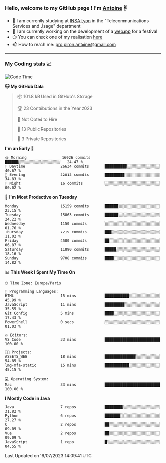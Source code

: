 ### Hello, welcome to my GitHub page ! I'm [Antoine](https://github.com/AntoinePiron) ✌️

- 🌱 I am currently studying at [INSA Lyon](https://www.insa-lyon.fr) in the "Telecommunications Services and Usage" department
- 🔭 I am currently working on the development of a [webapp](https://github.com/24HeuresINSA/Overbookd) for a festival
- 📺 You can check one of my realisation [here](https://astustc.fr)
- 📫 How to reach me: [pro.piron.antoine@gmail.com](mailto:pro.piron.antoine@gmail.com)

---

### My Coding stats 📈
<!--START_SECTION:waka-->
![Code Time](http://img.shields.io/badge/Code%20Time-172%20hrs%2031%20mins-blue)

**🐱 My GitHub Data** 

> 📦 101.8 kB Used in GitHub's Storage 
 > 
> 🏆 23 Contributions in the Year 2023
 > 
> 🚫 Not Opted to Hire
 > 
> 📜 13 Public Repositories 
 > 
> 🔑 3 Private Repositories 
 > 
**I'm an Early 🐤** 

```text
🌞 Morning                16026 commits       ██████░░░░░░░░░░░░░░░░░░░   24.47 % 
🌆 Daytime                26634 commits       ██████████░░░░░░░░░░░░░░░   40.67 % 
🌃 Evening                22813 commits       █████████░░░░░░░░░░░░░░░░   34.83 % 
🌙 Night                  16 commits          ░░░░░░░░░░░░░░░░░░░░░░░░░   00.02 % 
```
📅 **I'm Most Productive on Tuesday** 

```text
Monday                   15159 commits       ██████░░░░░░░░░░░░░░░░░░░   23.15 % 
Tuesday                  15863 commits       ██████░░░░░░░░░░░░░░░░░░░   24.22 % 
Wednesday                1150 commits        ░░░░░░░░░░░░░░░░░░░░░░░░░   01.76 % 
Thursday                 7219 commits        ███░░░░░░░░░░░░░░░░░░░░░░   11.02 % 
Friday                   4500 commits        ██░░░░░░░░░░░░░░░░░░░░░░░   06.87 % 
Saturday                 11890 commits       █████░░░░░░░░░░░░░░░░░░░░   18.16 % 
Sunday                   9708 commits        ████░░░░░░░░░░░░░░░░░░░░░   14.82 % 
```


📊 **This Week I Spent My Time On** 

```text
🕑︎ Time Zone: Europe/Paris

💬 Programming Languages: 
HTML                     15 mins             ███████████░░░░░░░░░░░░░░   45.99 % 
JavaScript               11 mins             █████████░░░░░░░░░░░░░░░░   35.55 % 
Git Config               5 mins              ████░░░░░░░░░░░░░░░░░░░░░   17.43 % 
PowerShell               0 secs              ░░░░░░░░░░░░░░░░░░░░░░░░░   01.03 % 

🔥 Editors: 
VS Code                  33 mins             █████████████████████████   100.00 % 

🐱‍💻 Projects: 
ASSETS_WEB               18 mins             ██████████████░░░░░░░░░░░   54.85 % 
lmg-mfa-static           15 mins             ███████████░░░░░░░░░░░░░░   45.15 % 

💻 Operating System: 
Mac                      33 mins             █████████████████████████   100.00 % 
```

**I Mostly Code in Java** 

```text
Java                     7 repos             ████████░░░░░░░░░░░░░░░░░   31.82 % 
Python                   6 repos             ███████░░░░░░░░░░░░░░░░░░   27.27 % 
C                        2 repos             ██░░░░░░░░░░░░░░░░░░░░░░░   09.09 % 
Vue                      2 repos             ██░░░░░░░░░░░░░░░░░░░░░░░   09.09 % 
JavaScript               1 repo              █░░░░░░░░░░░░░░░░░░░░░░░░   04.55 % 
```




 Last Updated on 16/07/2023 14:09:41 UTC
<!--END_SECTION:waka-->
